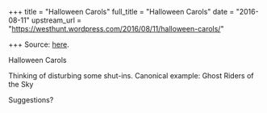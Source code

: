 +++
title = "Halloween Carols"
full_title = "Halloween Carols"
date = "2016-08-11"
upstream_url = "https://westhunt.wordpress.com/2016/08/11/halloween-carols/"

+++
Source: [here](https://westhunt.wordpress.com/2016/08/11/halloween-carols/).

Halloween Carols

Thinking of disturbing some shut-ins. Canonical example: Ghost Riders of
the Sky

Suggestions?
